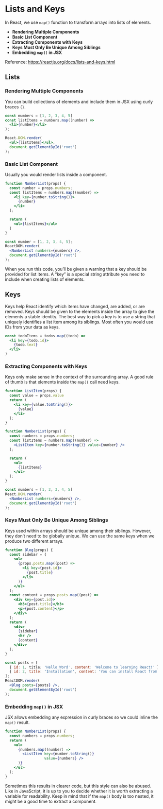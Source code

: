# Lists and Keys

In React, we use `map()` function to transform arrays into lists of elements.

- **Rendering Multiple Components**
- **Basic List Component**
- **Extracting Components with Keys**
- **Keys Must Only Be Unique Among Siblings**
- **Embedding `map()` in JSX**

Reference: https://reactjs.org/docs/lists-and-keys.html

## Lists

### Rendering Multiple Components

You can build collections of elements and include them in JSX using curly braces `{}`.

```jsx
const numbers = [1, 2, 3, 4, 5]
const listItems = numbers.map((number) =>
  <li>{number}</li>
);

React.DOM.render(
  <ul>{listItems}</ul>,
  document.getElementById('root')
);
```

### Basic List Component

Usually you would render lists inside a component.

```jsx
function NumberList(props) {
  const number = props.numbers;
  const listItems = numbers.map((number) =>
    <li key={number.toString()}>
      {number}
    </li>
  );

  return (
    <ul>{listItems}</ul>
  )
}

const number = [1, 2, 3, 4, 5];
ReactDOM.render(
  <NumberList numbers={numbers} />,
  document.getElementById('root')
);
```

When you run this code, you’ll be given a warning that a key should be provided for list items. A “key” is a special string attribute you need to include when creating lists of elements.

## Keys

Keys help React identify which items have changed, are added, or are removed. Keys should be given to the elements inside the array to give the elements a stable identity. The best way to pick a key is to use a string that uniquely identifies a list item among its siblings. Most often you would use IDs from your data as keys.

```jsx
const todoItems = todos.map((todo) =>
  <li key={todo.id}>
    {todo.text}
  </li>
)
```

### Extracting Components with Keys

Keys only make sense in the context of the surrounding array. A good rule of thumb is that elements inside the `map()` call need keys.

```jsx
function ListItem(props) {
  const value = props.value
  return (
    <li key={value.toString()}>
      {value}
    </li>
  );
}

function NumberList(props) {
  const numbers = props.numbers;
  const listItems = numbers.map((number) =>
    <ListItem key={number.toString()} value={number} />
  );

  return (
    <ul>
      {listItems}
    </ul>
  );
}

const numbers = [1, 2, 3, 4, 5]
React.DOM.render(
  <NumberList numbers={numbers} />,
  document.getElementById('root')
);
```

### Keys Must Only Be Unique Among Siblings

Keys used within arrays should be unique among their siblings. However, they don’t need to be globally unique. We can use the same keys when we produce two different arrays.

```jsx
function Blog(props) {
  const sidebar = (
    <ul>
      {props.posts.map((post) =>
        <li key={post.id}>
          {post.title}
        </li>
      )}
    </ul>
  );
  const content = props.posts.map((post) =>
    <div key={post.id}>
      <h3>{post.title}</h3>
      <p>{post.content}</p>
    </div>
  );
  return (
    <div>
      {sidebar}
      <hr />
      {content}
    </div>
  );
}

const posts = [
  { id: 1, title; 'Hello Word', content: 'Welcome to learning React!' },
  { id: 2, title: 'Installation', content: 'You can install React from npm.' }
];
ReactDOM.render(
  <Blog posts={posts} />,
  document.getElementById('root')
);
```

### Embedding `map()` in JSX

JSX allows embedding any expression in curly braces so we could inline the `map()` result.

```jsx
function NumberList(props) {
  const numbers = props.numbers;
  return (
    <ul>
      {numbers.map((number) =>
        <ListItem key={number.toString()}
                  value={numbers} />
      )}
    </ul>
  );
}
```

Sometimes this results in clearer code, but this style can also be abused. Like in JavaScript, it is up to you to decide whether it is worth extracting a variable for readability. Keep in mind that if the `map()` body is too nested, it might be a good time to extract a component.
